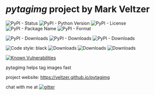 
# *pytagimg* project by Mark Veltzer

![PyPI - Status](https://img.shields.io/pypi/status/pytagimg)
![PyPI - Python Version](https://img.shields.io/pypi/pyversions/pytagimg)
![PyPI - License](https://img.shields.io/pypi/l/pytagimg)
![PyPI - Package Name](https://img.shields.io/pypi/v/pytagimg)
![PyPI - Format](https://img.shields.io/pypi/format/pytagimg)

![PyPI - Downloads](https://img.shields.io/pypi/dd/pytagimg)
![PyPI - Downloads](https://img.shields.io/pypi/dw/pytagimg)
![PyPI - Downloads](https://img.shields.io/pypi/dm/pytagimg)

![Code style: black](https://img.shields.io/badge/code%20style-black-000000.svg)
![Downloads](https://pepy.tech/badge/pytagimg)
![Downloads](https://pepy.tech/badge/pytagimg/month)
![Downloads](https://pepy.tech/badge/pytagimg/week)

[![Known Vulnerabilities](https://snyk.io/test/github/veltzer/pytagimg/badge.svg?targetFile=requirements.txt)](https://snyk.io/test/github/veltzer/pytagimg?targetFile=requirements.txt)



pytagimg helps tag images fast

project website: <https://veltzer.github.io/pytagimg>

chat with me at [![gitter](https://badges.gitter.im/Join%20Chat.svg)](https://gitter.im/veltzer/mark.veltzer)


